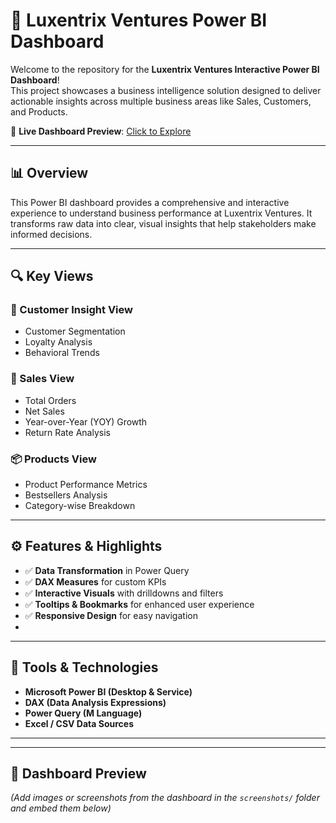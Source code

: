 # 🚀 Luxentrix Ventures Power BI Dashboard

Welcome to the repository for the **Luxentrix Ventures Interactive Power BI Dashboard**!  
This project showcases a business intelligence solution designed to deliver actionable insights across multiple business areas like Sales, Customers, and Products.

🔗 **Live Dashboard Preview**: [Click to Explore](https://lnkd.in/g8gEPZDA)

---

## 📊 Overview

This Power BI dashboard provides a comprehensive and interactive experience to understand business performance at Luxentrix Ventures. It transforms raw data into clear, visual insights that help stakeholders make informed decisions.

---

## 🔍 Key Views

### 👥 Customer Insight View
- Customer Segmentation
- Loyalty Analysis
- Behavioral Trends

### 💸 Sales View
- Total Orders
- Net Sales
- Year-over-Year (YOY) Growth
- Return Rate Analysis

### 📦 Products View
- Product Performance Metrics
- Bestsellers Analysis
- Category-wise Breakdown

---

## ⚙️ Features & Highlights

- ✅ **Data Transformation** in Power Query
- ✅ **DAX Measures** for custom KPIs
- ✅ **Interactive Visuals** with drilldowns and filters
- ✅ **Tooltips & Bookmarks** for enhanced user experience
- ✅ **Responsive Design** for easy navigation
- 

---

## 🧰 Tools & Technologies

- **Microsoft Power BI (Desktop & Service)**
- **DAX (Data Analysis Expressions)**
- **Power Query (M Language)**
- **Excel / CSV Data Sources**

---

---

## 📸 Dashboard Preview

*(Add images or screenshots from the dashboard in the `screenshots/` folder and embed them below)*






